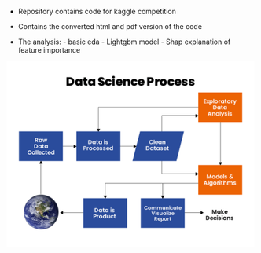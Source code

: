 - Repository contains code for kaggle competition

- Contains the converted html and pdf version of the code

- The analysis:
      -  basic eda
      -  Lightgbm model
      -  Shap explanation of feature importance

![Role of EDA](https://github.com/jairanjan/kaggle_writing_quality/blob/main/Data-Science-Process.png)
